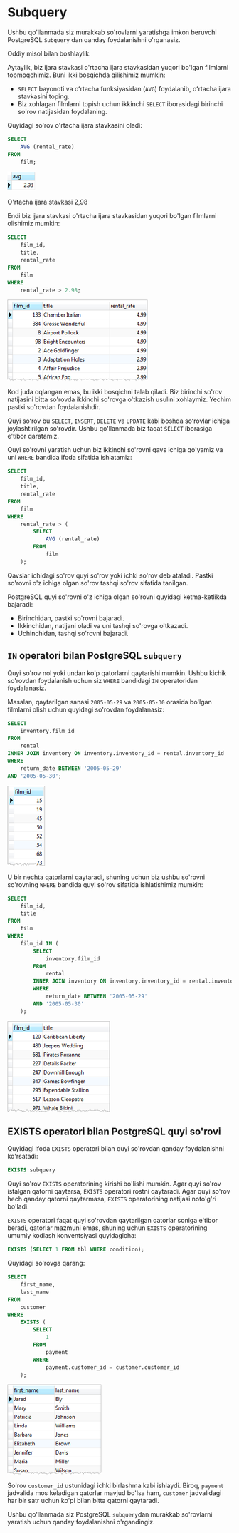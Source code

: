 # Subquery

Ushbu qo'llanmada siz murakkab so'rovlarni yaratishga imkon beruvchi PostgreSQL `Subquery` dan qanday foydalanishni o'rganasiz.

Oddiy misol bilan boshlaylik.

Aytaylik, biz ijara stavkasi o'rtacha ijara stavkasidan yuqori bo'lgan filmlarni topmoqchimiz. Buni ikki bosqichda qilishimiz mumkin:

* `SELECT` bayonoti va oʻrtacha funksiyasidan (`AVG`) foydalanib, oʻrtacha ijara stavkasini toping.
* Biz xohlagan filmlarni topish uchun ikkinchi `SELECT` iborasidagi birinchi so'rov natijasidan foydalaning.

Quyidagi so'rov o'rtacha ijara stavkasini oladi:

```sql
SELECT
	AVG (rental_rate)
FROM
	film;
```

![output](image-5.png)

O'rtacha ijara stavkasi 2,98

Endi biz ijara stavkasi o'rtacha ijara stavkasidan yuqori bo'lgan filmlarni olishimiz mumkin:

```sql
SELECT
	film_id,
	title,
	rental_rate
FROM
	film
WHERE
	rental_rate > 2.98;
```

![output](image-6.png)

Kod juda oqlangan emas, bu ikki bosqichni talab qiladi. Biz birinchi so'rov natijasini bitta so'rovda ikkinchi so'rovga o'tkazish usulini xohlaymiz. Yechim pastki so'rovdan foydalanishdir.

Quyi soʻrov bu `SELECT`, `INSERT`, `DELETE` va `UPDATE` kabi boshqa soʻrovlar ichiga joylashtirilgan soʻrovdir. Ushbu qo'llanmada biz faqat `SELECT` iborasiga e'tibor qaratamiz.

Quyi so'rovni yaratish uchun biz ikkinchi so'rovni qavs ichiga qo'yamiz va uni `WHERE` bandida ifoda sifatida ishlatamiz:

```sql
SELECT
	film_id,
	title,
	rental_rate
FROM
	film
WHERE
	rental_rate > (
		SELECT
			AVG (rental_rate)
		FROM
			film
	);
```

Qavslar ichidagi so'rov quyi so'rov yoki ichki so'rov deb ataladi. Pastki so'rovni o'z ichiga olgan so'rov tashqi so'rov sifatida tanilgan.

PostgreSQL quyi so'rovni o'z ichiga olgan so'rovni quyidagi ketma-ketlikda bajaradi:

* Birinchidan, pastki so'rovni bajaradi.
* Ikkinchidan, natijani oladi va uni tashqi so'rovga o'tkazadi.
* Uchinchidan, tashqi so'rovni bajaradi.

## `IN` operatori bilan PostgreSQL `subquery`

Quyi so'rov nol yoki undan ko'p qatorlarni qaytarishi mumkin. Ushbu kichik so'rovdan foydalanish uchun siz `WHERE` bandidagi `IN` operatoridan foydalanasiz.

Masalan, qaytarilgan sanasi `2005-05-29` va `2005-05-30` orasida bo'lgan filmlarni olish uchun quyidagi so'rovdan foydalanasiz:

```sql
SELECT
	inventory.film_id
FROM
	rental
INNER JOIN inventory ON inventory.inventory_id = rental.inventory_id
WHERE
	return_date BETWEEN '2005-05-29'
AND '2005-05-30';
```

![output](image-7.png)

U bir nechta qatorlarni qaytaradi, shuning uchun biz ushbu so'rovni so'rovning `WHERE` bandida quyi so'rov sifatida ishlatishimiz mumkin:

```sql
SELECT
	film_id,
	title
FROM
	film
WHERE
	film_id IN (
		SELECT
			inventory.film_id
		FROM
			rental
		INNER JOIN inventory ON inventory.inventory_id = rental.inventory_id
		WHERE
			return_date BETWEEN '2005-05-29'
		AND '2005-05-30'
	);
```

![output](image-8.png)

## EXISTS operatori bilan PostgreSQL quyi so'rovi

Quyidagi ifoda `EXISTS` operatori bilan quyi so'rovdan qanday foydalanishni ko'rsatadi:

```sql
EXISTS subquery
```

Quyi so'rov `EXISTS` operatorining kirishi bo'lishi mumkin. Agar quyi so'rov istalgan qatorni qaytarsa, `EXISTS` operatori rostni qaytaradi. Agar quyi so'rov hech qanday qatorni qaytarmasa, `EXISTS` operatorining natijasi noto'g'ri bo'ladi.

`EXISTS` operatori faqat quyi so'rovdan qaytarilgan qatorlar soniga e'tibor beradi, qatorlar mazmuni emas, shuning uchun `EXISTS` operatorining umumiy kodlash konventsiyasi quyidagicha:

```sql
EXISTS (SELECT 1 FROM tbl WHERE condition);
```

Quyidagi so'rovga qarang:

```sql
SELECT
	first_name,
	last_name
FROM
	customer
WHERE
	EXISTS (
		SELECT
			1
		FROM
			payment
		WHERE
			payment.customer_id = customer.customer_id
	);
```

![output](image-9.png)

So'rov `customer_id` ustunidagi ichki birlashma kabi ishlaydi. Biroq, `payment` jadvalida mos keladigan qatorlar mavjud bo'lsa ham, `customer` jadvalidagi har bir satr uchun ko'pi bilan bitta qatorni qaytaradi.

Ushbu qo'llanmada siz PostgreSQL `subquery`dan murakkab so'rovlarni yaratish uchun qanday foydalanishni o'rgandingiz.